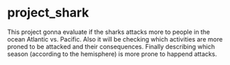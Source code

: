 # project_shark

This project gonna evaluate if the sharks attacks more to people in the ocean Atlantic vs. Pacific.
Also it will be checking which activities are more proned to be attacked and their consequences.
Finally describing which season (according to the hemisphere) is more prone to happend attacks.
